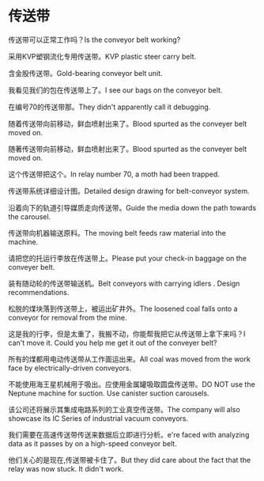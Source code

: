 # 传送带

<p><span class="chinese">传送带可以正常工作吗？</span><span class="english">Is the conveyor belt working?</span></p>

<p><span class="chinese">采用KVP塑钢流化专用传送带。</span><span class="english">KVP plastic steer carry belt.</span></p>

<p><span class="chinese">含金股传送带。</span><span class="english">Gold-bearing conveyor belt unit.</span></p>

<p><span class="chinese">我看见我们的包在传送带上了。</span><span class="english">I see our bags on the conveyor belt.</span></p>

<p><span class="chinese">在编号70的传送带那。</span><span class="english">They didn't apparently call it debugging.</span></p>

<p><span class="chinese">随着传送带向前移动，鲜血喷射出来了。</span><span class="english">Blood spurted as the conveyer belt moved on.</span></p>

<p><span class="chinese">随著传送带向前移动，鲜血喷射出来了。</span><span class="english">Blood spurted as the conveyer belt moved on.</span></p>

<p><span class="chinese">这个传送带把这个。</span><span class="english">In relay number 70, a moth had been trapped.</span></p>

<p><span class="chinese">传送带系统详细设计图。</span><span class="english">Detailed design drawing for belt-conveyor system.</span></p>

<p><span class="chinese">沿着向下的轨道引导媒质走向传送带。</span><span class="english">Guide the media down the path towards the carousel.</span></p>

<p><span class="chinese">传送带向机器输送原料。</span><span class="english">The moving belt feeds raw material into the machine.</span></p>

<p><span class="chinese">请把您的托运行李放在传送带上。</span><span class="english">Please put your check-in baggage on the conveyer belt.</span></p>

<p><span class="chinese">装有随动轮的传送带输送机。</span><span class="english">Belt conveyors with carrying idlers . Design recommendations.</span></p>

<p><span class="chinese">松脱的煤块落到传送带上，被运出矿井外。</span><span class="english">The loosened coal falls onto a conveyor for removal from the mine.</span></p>

<p><span class="chinese">这是我的行李，但是太重了，我搬不动，你能帮我把它从传送带上拿下来吗？</span><span class="english">I can't move it. Could you help me get it out of the conveyer belt?</span></p>

<p><span class="chinese">所有的煤都用电动传送带从工作面运出来。</span><span class="english">All coal was moved from the work face by electrically-driven conveyors.</span></p>

<p><span class="chinese">不能使用海王星机械用于吸出。应使用金属罐吸取圆盘传送带。</span><span class="english">DO NOT use the Neptune machine for suction. Use canister suction carousels.</span></p>

<p><span class="chinese">该公司还将展示其集成电路系列的工业真空传送带。</span><span class="english">The company will also showcase its IC Series of industrial vacuum conveyors.</span></p>

<p><span class="chinese">我们需要在高速传送带传送来数据后立即进行分析。</span><span class="english">e're faced with analyzing data as it passes by on a high-speed conveyor belt.</span></p>

<p><span class="chinese">他们关心的是现在,传送带被卡住了。</span><span class="english">But they did care about the fact that the relay was now stuck. It didn't work.</span></p>

